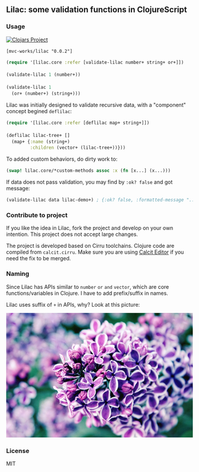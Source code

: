 
Lilac: some validation functions in ClojureScript
----

### Usage

[![Clojars Project](https://img.shields.io/clojars/v/mvc-works/lilac.svg)](https://clojars.org/mvc-works/lilac)

```edn
[mvc-works/lilac "0.0.2"]
```

```clojure
(require '[lilac.core :refer [validate-lilac number+ string+ or+]])

(validate-lilac 1 (number+))

(validate-lilac 1
  (or+ (number+) (string+)))
```

Lilac was initially designed to validate recursive data, with a "component" concept begined `deflilac`:

```clojure
(require '[lilac.core :refer [deflilac map+ string+]])

(deflilac lilac-tree+ []
  (map+ {:name (string+)
         :children (vector+ (lilac-tree+))}))
```

To added custom behaviors, do dirty work to:

```clojure
(swap! lilac.core/*custom-methods assoc :x (fn [x...] (x...)))
```

If data does not pass validation, you may find by `:ok? false` and got message:

```clojure
(validate-lilac data lilac-demo+) ; {:ok? false, :formatted-message "..."}
```

### Contribute to project

If you like the idea in Lilac, fork the project and develop on your own intention. This project does not accept large changes.

The project is developed based on Cirru toolchains. Clojure code are compiled from `calcit.cirru`. Make sure you are using [Calcit Editor](https://github.com/Cirru/calcit-editor) if you need the fix to be merged.

### Naming

Since Lilac has APIs similar to `number` `or` `and` `vector`, which are core functions/variables in Clojure. I have to add prefix/suffix in names.

Lilac uses suffix of `+` in APIs, why? Look at this picture:

![lilac picture](assets/lilac-720x480.jpg)

### License

MIT
